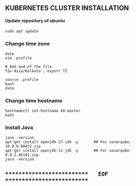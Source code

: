 ## KUBERNETES CLUSTER INSTALLATION

#### Update repository of ubuntu
```
sudo apt update
```

### Change time zone
```
date
vim .profile

# Add end of the file
TZ='Asia/Kolkata'; export TZ

source .profile
bash
date
```

### Change time hostname
```
hostnamectl set-hostname k8-master
bash
```

### Install Java
```
java -version
apt-get install openjdk-17-jdk -y       ## For sonarqube-10.0.0.68432.zip
apt-get install openjdk-11-jdk -y       ## For sonarqube-8.9.2.46101.zip
java -version         
```


## `*************************   EOF   *************************`